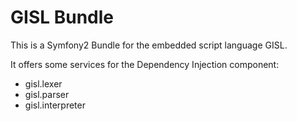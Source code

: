 GISL Bundle
=====================

This is a Symfony2 Bundle for the embedded script language GISL.

It offers some services for the Dependency Injection component:
* gisl.lexer
* gisl.parser
* gisl.interpreter
